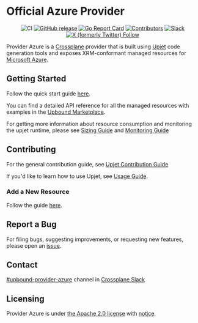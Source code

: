 <!--
SPDX-FileCopyrightText: 2023 The Crossplane Authors <https://crossplane.io>

SPDX-License-Identifier: CC-BY-4.0
-->

# Official Azure Provider

<div align="center">

![CI](https://github.com/crossplane-contrib/provider-upjet-azure/workflows/CI/badge.svg)
[![GitHub release](https://img.shields.io/github/release/crossplane-contrib/provider-upjet-azure/all.svg)](https://github.com/crossplane-contrib/provider-upjet-azure/releases)
[![Go Report Card](https://goreportcard.com/badge/github.com/crossplane-contrib/provider-upjet-azure)](https://goreportcard.com/report/github.com/crossplane-contrib/provider-upjet-azure)
[![Contributors](https://img.shields.io/github/contributors/crossplane-contrib/provider-upjet-azure)](https://github.com/crossplane-contrib/provider-upjet-azure/graphs/contributors)
[![Slack](https://img.shields.io/badge/Slack-4A154B?logo=slack)](https://crossplane.slack.com/archives/C05E4LDNNG5)
[![X (formerly Twitter) Follow](https://img.shields.io/twitter/follow/crossplane_io)](https://twitter.com/crossplane_io)

</div>

Provider Azure is a [Crossplane](https://crossplane.io/) provider that is
built using [Upjet](https://github.com/crossplane/upjet) code
generation tools and exposes XRM-conformant managed resources for
[Microsoft Azure](https://azure.microsoft.com/).

## Getting Started

Follow the quick start guide [here](https://marketplace.upbound.io/providers/upbound/provider-azure/latest/docs/quickstart).

You can find a detailed API reference for all the managed resources with examples in the [Upbound Marketplace](https://marketplace.upbound.io/providers/upbound/provider-azure/latest/managed-resources).

For getting more information about resource consumption and monitoring
the upjet runtime, please see [Sizing Guide](https://github.com/crossplane/upjet/blob/v0.10.0/docs/sizing-guide.md)
and [Monitoring Guide](https://github.com/crossplane/upjet/blob/main/docs/monitoring.md)

## Contributing

For the general contribution guide, see [Upjet Contribution Guide](https://github.com/crossplane/upjet/blob/main/CONTRIBUTING.md)

If you'd like to learn how to use Upjet, see [Usage Guide](https://github.com/crossplane/upjet/tree/main/docs).

### Add a New Resource

Follow the guide [here](https://github.com/crossplane/upjet/blob/v0.10.0/docs/add-new-resource-short.md).

## Report a Bug

For filing bugs, suggesting improvements, or requesting new features, please
open an [issue](https://github.com/crossplane-contrib/provider-upjet-azure/issues).

## Contact

[#upbound-provider-azure](https://crossplane.slack.com/archives/C05E4LDNNG5) channel in
[Crossplane Slack](https://slack.crossplane.io)

## Licensing

Provider Azure is under [the Apache 2.0 license](LICENSE) with [notice](NOTICE).
